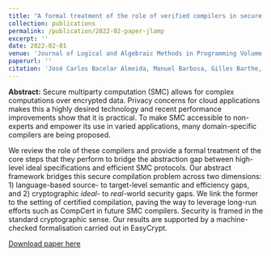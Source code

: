 ```yaml
---
title: "A formal treatment of the role of verified compilers in secure computation"
collection: publications
permalink: /publication/2022-02-paper-jlamp
excerpt: ''
date: 2022-02-01
venue: 'Journal of Logical and Algebraic Methods in Programming Volume 125'
paperurl: ''
citation: 'José Carlos Bacelar Almeida, Manuel Barbosa, Gilles Barthe, Hugo Pacheco, Vitor Pereira and Bernardo Portela. A formal treatment of the role of verified compilers in secure computation. Journal of Logical and Algebraic Methods in Programming Volume 125'
---
```

**Abstract:** Secure multiparty computation (SMC) allows for complex computations over encrypted data. Privacy concerns for cloud applications makes this a highly desired technology and recent performance improvements show that it is practical. To make SMC accessible to non-experts and empower its use in varied applications, many domain-specific compilers are being proposed.

We review the role of these compilers and provide a formal treatment of the core steps that they perform to bridge the abstraction gap between high-level ideal specifications and efficient SMC protocols. Our abstract framework bridges this secure compilation problem across two dimensions: 1) language-based source- to target-level semantic and efficiency gaps, and 2) cryptographic *ideal*- to *real*-world security gaps. We link the former to the setting of certified compilation, paving the way to leverage long-run efforts such as CompCert in future SMC compilers. Security is framed in the standard cryptographic sense. Our results are supported by a machine-checked formalisation carried out in EasyCrypt.

[Download paper here](https://repositorio.inesctec.pt/server/api/core/bitstreams/652754e6-9cdc-469a-9fc2-7c0fe1091f84/content)

